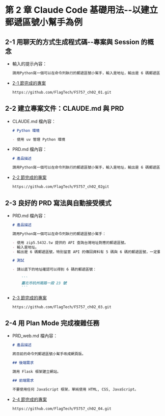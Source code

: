 # 第 2 章 Claude Code 基礎用法--以建立郵遞區號小幫手為例

## 2-1 用聊天的方式生成程式碼--專案與 Session 的概念

- 輸入的提示內容：

    ```md
    請用Python寫一個可以在命令列執行的郵遞區號小幫手，輸入是地址，輸出是 6 碼郵遞區號，台灣地址郵遞區號查詢程式使用 zip5.5432.tw API 查詢地址對應的郵遞區號
    ```

- [2-1 節完成的專案](https://github.com/FlagTech/F5757_ch02_01)

    ```
    https://github.com/FlagTech/F5757_ch02_01.git
    ```

## 2-2 建立專案文件：CLAUDE.md 與 PRD

- CLAUDE.md 檔內容：

    ```md
    # Python 環境

    - 使用 uv 管理 Python 環境
    ```
- PRD.md 檔內容：

    ```md
    # 產品描述

    請用Python寫一個可以在命令列執行的郵遞區號小幫手，輸入是地址，輸出是 6 碼郵遞區號，台灣地址郵遞區號查詢程式使用 zip5.5432.tw API 查詢地址對應的郵遞區號
    ```

- [2-2 節完成的專案](https://github.com/FlagTech/F5757_ch02_02)

    ```
    https://github.com/FlagTech/F5757_ch02_02git
    ```

## 2-3 良好的 PRD 寫法與自動接受模式

- PRD.md 檔內容：

    ```md
    # 產品描述

    請用Python寫一個可以在命令列執行的郵遞區號小幫手：

    - 使用 zip5.5432.tw 提供的 API 查詢台灣地址對應的郵遞區號。
    - 輸入是地址。
    - 輸出是 6 碼郵遞區號，特別留意 API 的傳回資料有 5 碼與 6 碼的郵遞區號，一定要確認取得其中 6 碼的郵遞區號。

    # 測試

    - 請以底下的地址確認可以得到 6 碼的郵遞區號：
        
        ```
        臺北市杭州南路一段 23 號
        ```
    ```

- [2-3 節完成的專案](https://github.com/FlagTech/F5757_ch02_03)

    ```
    https://github.com/FlagTech/F5757_ch02_03.git
    ```

## 2-4 用 Plan Mode 完成複雜任務

- PRD_web.md 檔內容：

    ```md
    # 產品描述

    將目前的命令列郵遞區號小幫手改成網頁版。

    ## 後端需求

    請用 Flask 框架建立網站。

    ## 前端需求

    不要使用任何 JavaScript 框架，單純使用 HTML, CSS, JavaScript。
    ```

- [2-4 節完成的專案](https://github.com/FlagTech/F5757_ch02_04)

    ```
    https://github.com/FlagTech/F5757_ch02_04.git
    ```
